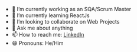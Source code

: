 - 🔭 I’m currently working as an SQA/Scrum Master
- 🌱 I’m currently learning ReactJs
- 👯 I’m looking to collaborate on Web Projects
- 💬 Ask me about anything
- 📫 How to reach me: [LinkedIn](https://www.linkedin.com/in/afaqmnsr/)
- 😄 Pronouns: He/Him
